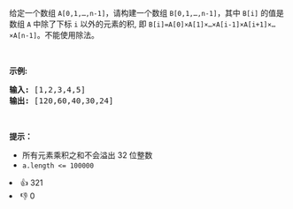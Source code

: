 <p>给定一个数组 <code>A[0,1,…,n-1]</code>，请构建一个数组 <code>B[0,1,…,n-1]</code>，其中&nbsp;<code>B[i]</code> 的值是数组 <code>A</code> 中除了下标 <code>i</code> 以外的元素的积, 即&nbsp;<code>B[i]=A[0]×A[1]×…×A[i-1]×A[i+1]×…×A[n-1]</code>。不能使用除法。</p>

<p>&nbsp;</p>

<p><strong>示例:</strong></p>

<pre>
<strong>输入:</strong> [1,2,3,4,5]
<strong>输出:</strong> [120,60,40,30,24]</pre>

<p>&nbsp;</p>

<p><strong>提示：</strong></p>

<ul> 
 <li>所有元素乘积之和不会溢出 32 位整数</li> 
 <li><code>a.length &lt;= 100000</code></li> 
</ul>

<div><li>👍 321</li><li>👎 0</li></div>